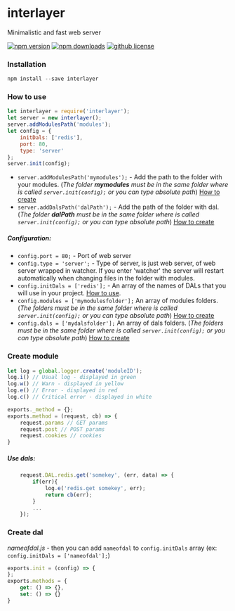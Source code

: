# interlayer
Minimalistic and fast web server

[![npm version](https://img.shields.io/npm/v/interlayer.svg?style=flat-square)](https://www.npmjs.com/package/interlayer)
[![npm downloads](https://img.shields.io/npm/dm/interlayer.svg?style=flat-square)](https://www.npmjs.com/package/interlayer)
[![github license](https://img.shields.io/github/license/donkilluminatti/interlayer.svg)](https://www.npmjs.com/package/interlayer)

### Installation
```js
npm install --save interlayer
```	

### How to use
```js
let interlayer = require('interlayer');
let server = new interlayer();
server.addModulesPath('modules');
let config = {
    initDals: ['redis'],
    port: 80,
    type: 'server'
};
server.init(config);
```	

* `server.addModulesPath('mymodules');` - Add the path to the folder with your modules. (_The folder **mymodules** must be in the same folder where is called `server.init(config);` or you can type absolute path_)  [How to create](#create-module)
* `server.addDalsPath('dalPath');` - Add the path of the folder with dal. (_The folder **dalPath** must be in the same folder where is called `server.init(config);` or you can type absolute path_) [How to create](#create-dal)
##### Configuration:
* `config.port = 80;` - Port of web server
* `config.type = 'server';` - Type of server, is just web server, of web server wrapped in watcher. 
If you enter 'watcher' the server will restart automatically when changing files in the folder with modules.
* `config.initDals = ['redis'];` - An array of the names of DALs that you will use in your project. [How to use](#use-dals).
* `config.modules = ['mymodulesfolder'];` An array of modules folders. (_The folders must be in the same folder where is called `server.init(config);` or you can type absolute path_) [How to create](#create-module)
* `config.dals = ['mydalsfolder'];` An array of dals folders. (_The folders must be in the same folder where is called `server.init(config);` or you can type absolute path_) [How to create](#create-dal)

### Create module
```js
let log = global.logger.create('moduleID');
log.i() // Usual log - displayed in green
log.w() // Warn - displayed in yellow
log.e() // Error - displayed in red
log.c() // Critical error - displayed in white

exports._method = {};
exports.method = (request, cb) => {
    request.params // GET params
    request.post // POST params
    request.cookies // cookies
}
```
##### Use dals:
```js
    request.DAL.redis.get('somekey', (err, data) => {
        if(err){
            log.e('redis.get somekey', err);
            return cb(err);
        }
        ...
    });
```

### Create dal
*nameofdal.js* - then you can add `nameofdal` to `config.initDals` array (ex: `config.initDals = ['nameofdal'];`)
```js
exports.init = (config) => {
};
exports.methods = {
    get: () => {},
    set: () => {}
}
```
